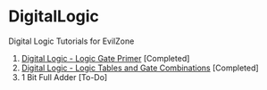 # DigitalLogic
Digital Logic Tutorials for EvilZone

01. [Digital Logic - Logic Gate Primer](https://github.com/XorLogic/DigitalLogic/blob/master/Tutorials/01.%20Digital%20Logic%20-%20Logic%20Gate%20Primer.pdf) [Completed]
02. [Digital Logic - Logic Tables and Gate Combinations](https://github.com/XorLogic/DigitalLogic/blob/master/Tutorials/02.%20Digital%20Logic%20-%20Logic%20Tables%20and%20Gate%20Combinations.pdf) [Completed]
03. 1 Bit Full Adder [To-Do]